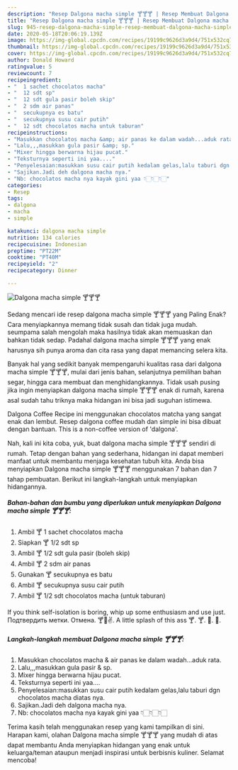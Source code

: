 ```yaml
---
description: "Resep Dalgona macha simple 🍸🍸🍸 | Resep Membuat Dalgona macha simple 🍸🍸🍸 Yang Sempurna"
title: "Resep Dalgona macha simple 🍸🍸🍸 | Resep Membuat Dalgona macha simple 🍸🍸🍸 Yang Sempurna"
slug: 945-resep-dalgona-macha-simple-resep-membuat-dalgona-macha-simple-yang-sempurna
date: 2020-05-18T20:06:19.139Z
image: https://img-global.cpcdn.com/recipes/19199c9626d3a9d4/751x532cq70/dalgona-macha-simple-🍸🍸🍸-foto-resep-utama.jpg
thumbnail: https://img-global.cpcdn.com/recipes/19199c9626d3a9d4/751x532cq70/dalgona-macha-simple-🍸🍸🍸-foto-resep-utama.jpg
cover: https://img-global.cpcdn.com/recipes/19199c9626d3a9d4/751x532cq70/dalgona-macha-simple-🍸🍸🍸-foto-resep-utama.jpg
author: Donald Howard
ratingvalue: 5
reviewcount: 7
recipeingredient:
- "  1 sachet chocolatos macha"
- "  12 sdt sp"
- "  12 sdt gula pasir boleh skip"
- "  2 sdm air panas"
- "  secukupnya es batu"
- "  secukupnya susu cair putih"
- "  12 sdt chocolatos macha untuk taburan"
recipeinstructions:
- "Masukkan chocolatos macha &amp; air panas ke dalam wadah...aduk rata."
- "Lalu,,,masukkan gula pasir &amp; sp."
- "Mixer hingga berwarna hijau pucat."
- "Teksturnya seperti ini yaa...."
- "Penyelesaian:masukkan susu cair putih kedalam gelas,lalu taburi dgn chocolatos macha diatas nya."
- "Sajikan.Jadi deh dalgona macha nya."
- "Nb: chocolatos macha nya kayak gini yaa 👇🏻👇🏻👇🏻"
categories:
- Resep
tags:
- dalgona
- macha
- simple

katakunci: dalgona macha simple 
nutrition: 134 calories
recipecuisine: Indonesian
preptime: "PT22M"
cooktime: "PT40M"
recipeyield: "2"
recipecategory: Dinner

---
```



![Dalgona macha simple 🍸🍸🍸](https://img-global.cpcdn.com/recipes/19199c9626d3a9d4/751x532cq70/dalgona-macha-simple-🍸🍸🍸-foto-resep-utama.jpg)

Sedang mencari ide resep dalgona macha simple 🍸🍸🍸 yang Paling Enak? Cara menyiapkannya memang tidak susah dan tidak juga mudah. seumpama salah mengolah maka hasilnya tidak akan memuaskan dan bahkan tidak sedap. Padahal dalgona macha simple 🍸🍸🍸 yang enak harusnya sih punya aroma dan cita rasa yang dapat memancing selera kita.

Banyak hal yang sedikit banyak mempengaruhi kualitas rasa dari dalgona macha simple 🍸🍸🍸, mulai dari jenis bahan, selanjutnya pemilihan bahan segar, hingga cara membuat dan menghidangkannya. Tidak usah pusing jika ingin menyiapkan dalgona macha simple 🍸🍸🍸 enak di rumah, karena asal sudah tahu triknya maka hidangan ini bisa jadi suguhan istimewa.

Dalgona Coffee Recipe ini menggunakan chocolatos matcha yang sangat enak dan lembut. Resep dalgona coffee mudah dan simple ini bisa dibuat dengan bantuan. This is a non-coffee version of &#39;dalgona&#39;.


Nah, kali ini kita coba, yuk, buat dalgona macha simple 🍸🍸🍸 sendiri di rumah. Tetap dengan bahan yang sederhana, hidangan ini dapat memberi manfaat untuk membantu menjaga kesehatan tubuh kita. Anda bisa menyiapkan Dalgona macha simple 🍸🍸🍸 menggunakan 7 bahan dan 7 tahap pembuatan. Berikut ini langkah-langkah untuk menyiapkan hidangannya.

<!--inarticleads1-->

##### Bahan-bahan dan bumbu yang diperlukan untuk menyiapkan Dalgona macha simple 🍸🍸🍸:

1. Ambil  🍸 1 sachet chocolatos macha
1. Siapkan  🍸 1/2 sdt sp
1. Ambil  🍸 1/2 sdt gula pasir (boleh skip)
1. Ambil  🍸 2 sdm air panas
1. Gunakan  🍸 secukupnya es batu
1. Ambil  🍸 secukupnya susu cair putih
1. Ambil  🍸 1/2 sdt chocolatos macha (untuk taburan)


If you think self-isolation is boring, whip up some enthusiasm and use just. Подтвердить метки. Отмена. 🍸🐾✌. A little splash of this ass 🍸. 🍸. 🍹. 🍺. 

<!--inarticleads2-->

##### Langkah-langkah membuat Dalgona macha simple 🍸🍸🍸:

1. Masukkan chocolatos macha &amp; air panas ke dalam wadah...aduk rata.
1. Lalu,,,masukkan gula pasir &amp; sp.
1. Mixer hingga berwarna hijau pucat.
1. Teksturnya seperti ini yaa....
1. Penyelesaian:masukkan susu cair putih kedalam gelas,lalu taburi dgn chocolatos macha diatas nya.
1. Sajikan.Jadi deh dalgona macha nya.
1. Nb: chocolatos macha nya kayak gini yaa 👇🏻👇🏻👇🏻




Terima kasih telah menggunakan resep yang kami tampilkan di sini. Harapan kami, olahan Dalgona macha simple 🍸🍸🍸 yang mudah di atas dapat membantu Anda menyiapkan hidangan yang enak untuk keluarga/teman ataupun menjadi inspirasi untuk berbisnis kuliner. Selamat mencoba!

